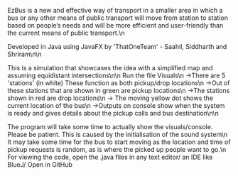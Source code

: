 EzBus is a new and effective way of transport in a smaller area in which a bus or any other means of public transport will move from station to station based on people’s needs and will be more efficient and user-friendly than the current means of public transport.\n

Developed in Java using JavaFX by 'ThatOneTeam' - Saahil, Siddharth and Shriram\n\n

This is a simulation that showcases the idea with a simplified map and assuming equidistant intersections\n\n
Run the file Visuals\n
->There are 5 'stations' (in white) These function as both pickup/drop locations\n
->Out of these stations that are shown in green are pickup locations\n
->The stations shown in red are drop locations\n
-> The moving yellow dot shows the current location of the bus\n
->Outputs on console show when the system is ready and gives details about the pickup calls and bus destination\n\n

The program will take some time to actually show the visuals/console. Please be patient. This is caused by the initialisation of the sound system\n
It may take some time for the bus to start moving as the location and time of pickup requests is random, as is where the picked up people want to go.\n
For viewing the code, open the .java files in any text editor/ an IDE like BlueJ/ Open in GitHub
